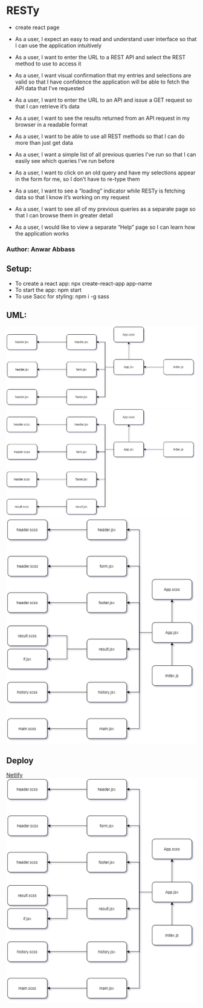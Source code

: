# RESTy

- create react page 
- As a user, I expect an easy to read and understand user interface so that I can use the application intuitively
- As a user, I want to enter the URL to a REST API and select the REST method to use to access it
- As a user, I want visual confirmation that my entries and selections are valid so that I have confidence the application will be able to fetch the API data that I’ve requested
- As a user, I want to enter the URL to an API and issue a GET request so that I can retrieve it’s data
- As a user, I want to see the results returned from an API request in my browser in a readable format
- As a user, I want to be able to use all REST methods so that I can do more than just get data
- As a user, I want a simple list of all previous queries I’ve run so that I can easily see which queries I’ve run before
- As a user, I want to click on an old query and have my selections appear in the form for me, so I don’t have to re-type them
- As a user, I want to see a “loading” indicator while RESTy is fetching data so that I know it’s working on my request

- As a user, I want to see all of my previous queries as a separate page so that I can browse them in greater detail
- As a user, I would like to view a separate “Help” page so I can learn how the application works

### Author: Anwar Abbass

## Setup:
- To create a react app: npx create-react-app app-name
- To start the app: npm start
- To use Sacc for styling: npm i -g sass

## UML:

![uml](https://github.com/AnwarAbbass/RESTy/blob/main/react.png?raw=true)
![](https://github.com/AnwarAbbass/RESTy/blob/lab27/resty/react%20(1).png?raw=true)
![](https://github.com/AnwarAbbass/RESTy/blob/Component-Composition/react%20(4).png?raw=true)

## Deploy 
[Netlify](https://brave-noyce-7202e2.netlify.app/)
![](https://github.com/AnwarAbbass/RESTy/blob/main/react%20(2).png?raw=true)
